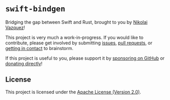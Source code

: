 # `swift-bindgen`

Bridging the gap between Swift and Rust, brought to you by
[Nikolai Vazquez](https://twitter.com/nikolaivazquez)!

This project is very much a work-in-progress. If you would like to contribute,
please get involved by submitting
[issues](https://github.com/rustswift/swift-bindgen/issues),
[pull requests](https://github.com/rustswift/swift-bindgen/pulls),
or [getting in contact](mailto:hello@nikolaivazquez.com?subject=swift-bindgen)
to brainstorm.

If this project is useful to you, please support it by
[sponsoring on GitHub](https://github.com/sponsors/nvzqz) or
[donating directly](https://www.paypal.me/nvzqz)!

## License

This project is licensed under the [Apache License (Version 2.0)](https://github.com/rustswift/swift-bindgen/blob/main/LICENSE.txt).
